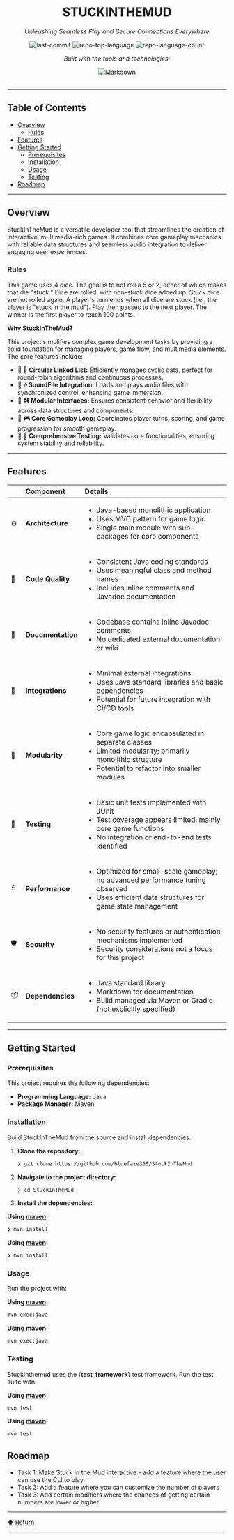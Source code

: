 <div id="top">

<!-- HEADER STYLE: CLASSIC -->
<div align="center">


# STUCKINTHEMUD

<em>Unleashing Seamless Play and Secure Connections Everywhere</em>

<!-- BADGES -->
<img src="https://img.shields.io/github/last-commit/bluefaze360/StuckInTheMud?style=flat&logo=git&logoColor=white&color=0080ff" alt="last-commit">
<img src="https://img.shields.io/github/languages/top/bluefaze360/StuckInTheMud?style=flat&color=0080ff" alt="repo-top-language">
<img src="https://img.shields.io/github/languages/count/bluefaze360/StuckInTheMud?style=flat&color=0080ff" alt="repo-language-count">

<em>Built with the tools and technologies:</em>

<img src="https://img.shields.io/badge/Markdown-000000.svg?style=flat&logo=Markdown&logoColor=white" alt="Markdown">

</div>
<br>

---

## Table of Contents

- [Overview](#overview)
    - [Rules](#rules)
- [Features](#features)
- [Getting Started](#getting-started)
    - [Prerequisites](#prerequisites)
    - [Installation](#installation)
    - [Usage](#usage)
    - [Testing](#testing)
- [Roadmap](#roadmap)

---

## Overview

StuckInTheMud is a versatile developer tool that streamlines the creation of interactive, multimedia-rich games. It combines core gameplay mechanics with reliable data structures and seamless audio integration to deliver engaging user experiences.

### Rules

This game uses 4 dice. The goal is to not roll a 5 or 2, either of which makes that die "stuck." Dice 
are rolled, with non-stuck dice added up. Stuck dice are not rolled again. A player's turn ends 
when all dice are stuck (i.e., the player is "stuck in the mud"). Play then passes to the next player. 
The winner is the first player to reach 100 points.


**Why StuckInTheMud?**

This project simplifies complex game development tasks by providing a solid foundation for managing players, game flow, and multimedia elements. The core features include:

- 🎯 **🔄 Circular Linked List:** Efficiently manages cyclic data, perfect for round-robin algorithms and continuous processes.
- 🎵 **🎶 SoundFile Integration:** Loads and plays audio files with synchronized control, enhancing game immersion.
- 🧩 **🛠️ Modular Interfaces:** Ensures consistent behavior and flexibility across data structures and components.
- 🚀 **🎮 Core Gameplay Loop:** Coordinates player turns, scoring, and game progression for smooth gameplay.
- 🧪 **📝 Comprehensive Testing:** Validates core functionalities, ensuring system stability and reliability.

---

## Features

|      | Component       | Details                                                                                     |
| :--- | :-------------- | :------------------------------------------------------------------------------------------ |
| ⚙️  | **Architecture**  | <ul><li>Java-based monolithic application</li><li>Uses MVC pattern for game logic</li><li>Single main module with sub-packages for core components</li></ul> |
| 🔩 | **Code Quality**  | <ul><li>Consistent Java coding standards</li><li>Uses meaningful class and method names</li><li>Includes inline comments and Javadoc documentation</li></ul> |
| 📄 | **Documentation** | <ul><li>Codebase contains inline Javadoc comments</li><li>No dedicated external documentation or wiki</li></ul> |
| 🔌 | **Integrations**  | <ul><li>Minimal external integrations</li><li>Uses Java standard libraries and basic dependencies</li><li>Potential for future integration with CI/CD tools</li></ul> |
| 🧩 | **Modularity**    | <ul><li>Core game logic encapsulated in separate classes</li><li>Limited modularity; primarily monolithic structure</li><li>Potential to refactor into smaller modules</li></ul> |
| 🧪 | **Testing**       | <ul><li>Basic unit tests implemented with JUnit</li><li>Test coverage appears limited; mainly core game functions</li><li>No integration or end-to-end tests identified</li></ul> |
| ⚡️  | **Performance**   | <ul><li>Optimized for small-scale gameplay; no advanced performance tuning observed</li><li>Uses efficient data structures for game state management</li></ul> |
| 🛡️ | **Security**      | <ul><li>No security features or authentication mechanisms implemented</li><li>Security considerations not a focus for this project</li></ul> |
| 📦 | **Dependencies**  | <ul><li>Java standard library</li><li>Markdown for documentation</li><li>Build managed via Maven or Gradle (not explicitly specified)</li></ul> |

---

## Getting Started

### Prerequisites

This project requires the following dependencies:

- **Programming Language:** Java
- **Package Manager:** Maven

### Installation

Build StuckInTheMud from the source and install dependencies:

1. **Clone the repository:**

    ```sh
    ❯ git clone https://github.com/bluefaze360/StuckInTheMud
    ```

2. **Navigate to the project directory:**

    ```sh
    ❯ cd StuckInTheMud
    ```

3. **Install the dependencies:**

**Using [maven](https://maven.apache.org/):**

```sh
❯ mvn install
```
**Using [maven](https://maven.apache.org/):**

```sh
❯ mvn install
```

### Usage

Run the project with:

**Using [maven](https://maven.apache.org/):**

```sh
mvn exec:java
```
**Using [maven](https://maven.apache.org/):**

```sh
mvn exec:java
```

### Testing

Stuckinthemud uses the {__test_framework__} test framework. Run the test suite with:

**Using [maven](https://maven.apache.org/):**

```sh
mvn test
```
**Using [maven](https://maven.apache.org/):**

```sh
mvn test
```
## Roadmap
<ul>

<li>Task 1: Make Stuck In the Mud interactive - add a feature where the user can use the CLI to play.</li>
<li>Task 2: Add a feature where you can customize the number of players </li>
<li>Task 3: Add certain modifiers where the chances of getting certain numbers are lower or higher. </li>
</ul>


---

<div align="left"><a href="#top">⬆ Return</a></div>

---
